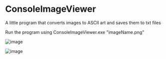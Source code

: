 # ConsoleImageViewer
A little program that converts images to ASCII art and saves them to txt files


Run the program using ConsoleImageViewer.exe "imageName.png"

![image](https://user-images.githubusercontent.com/40364978/164984968-a8bb5abd-7390-4f19-914f-a0784d5d9f5d.png)



![image](https://user-images.githubusercontent.com/40364978/164985002-9c2b5be7-6f5f-45a9-b134-1d12598c9ef6.png)
